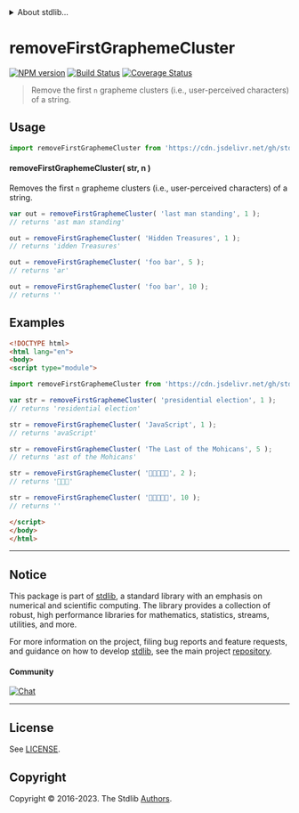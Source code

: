<!--

@license Apache-2.0

Copyright (c) 2023 The Stdlib Authors.

Licensed under the Apache License, Version 2.0 (the "License");
you may not use this file except in compliance with the License.
You may obtain a copy of the License at

   http://www.apache.org/licenses/LICENSE-2.0

Unless required by applicable law or agreed to in writing, software
distributed under the License is distributed on an "AS IS" BASIS,
WITHOUT WARRANTIES OR CONDITIONS OF ANY KIND, either express or implied.
See the License for the specific language governing permissions and
limitations under the License.

-->


<details>
  <summary>
    About stdlib...
  </summary>
  <p>We believe in a future in which the web is a preferred environment for numerical computation. To help realize this future, we've built stdlib. stdlib is a standard library, with an emphasis on numerical and scientific computation, written in JavaScript (and C) for execution in browsers and in Node.js.</p>
  <p>The library is fully decomposable, being architected in such a way that you can swap out and mix and match APIs and functionality to cater to your exact preferences and use cases.</p>
  <p>When you use stdlib, you can be absolutely certain that you are using the most thorough, rigorous, well-written, studied, documented, tested, measured, and high-quality code out there.</p>
  <p>To join us in bringing numerical computing to the web, get started by checking us out on <a href="https://github.com/stdlib-js/stdlib">GitHub</a>, and please consider <a href="https://opencollective.com/stdlib">financially supporting stdlib</a>. We greatly appreciate your continued support!</p>
</details>

# removeFirstGraphemeCluster

[![NPM version][npm-image]][npm-url] [![Build Status][test-image]][test-url] [![Coverage Status][coverage-image]][coverage-url] <!-- [![dependencies][dependencies-image]][dependencies-url] -->

> Remove the first `n` grapheme clusters (i.e., user-perceived characters) of a string.



<section class="usage">

## Usage

<!-- eslint-disable id-length -->

```javascript
import removeFirstGraphemeCluster from 'https://cdn.jsdelivr.net/gh/stdlib-js/string-base-remove-first-grapheme-cluster@esm/index.mjs';
```

#### removeFirstGraphemeCluster( str, n )

Removes the first `n` grapheme clusters (i.e., user-perceived characters) of a string.

<!-- eslint-disable id-length -->

```javascript
var out = removeFirstGraphemeCluster( 'last man standing', 1 );
// returns 'ast man standing'

out = removeFirstGraphemeCluster( 'Hidden Treasures', 1 );
// returns 'idden Treasures'

out = removeFirstGraphemeCluster( 'foo bar', 5 );
// returns 'ar'

out = removeFirstGraphemeCluster( 'foo bar', 10 );
// returns ''
```

</section>

<!-- /.usage -->

<section class="examples">

## Examples

<!-- eslint no-undef: "error" -->

<!-- eslint-disable id-length -->

```html
<!DOCTYPE html>
<html lang="en">
<body>
<script type="module">

import removeFirstGraphemeCluster from 'https://cdn.jsdelivr.net/gh/stdlib-js/string-base-remove-first-grapheme-cluster@esm/index.mjs';

var str = removeFirstGraphemeCluster( 'presidential election', 1 );
// returns 'residential election'

str = removeFirstGraphemeCluster( 'JavaScript', 1 );
// returns 'avaScript'

str = removeFirstGraphemeCluster( 'The Last of the Mohicans', 5 );
// returns 'ast of the Mohicans'

str = removeFirstGraphemeCluster( '🐶🐮🐷🐰🐸', 2 );
// returns '🐷🐰🐸'

str = removeFirstGraphemeCluster( '🐶🐮🐷🐰🐸', 10 );
// returns ''

</script>
</body>
</html>
```

</section>

<!-- /.examples -->

<!-- Section for related `stdlib` packages. Do not manually edit this section, as it is automatically populated. -->

<section class="related">

</section>

<!-- /.related -->

<!-- Section for all links. Make sure to keep an empty line after the `section` element and another before the `/section` close. -->


<section class="main-repo" >

* * *

## Notice

This package is part of [stdlib][stdlib], a standard library with an emphasis on numerical and scientific computing. The library provides a collection of robust, high performance libraries for mathematics, statistics, streams, utilities, and more.

For more information on the project, filing bug reports and feature requests, and guidance on how to develop [stdlib][stdlib], see the main project [repository][stdlib].

#### Community

[![Chat][chat-image]][chat-url]

---

## License

See [LICENSE][stdlib-license].


## Copyright

Copyright &copy; 2016-2023. The Stdlib [Authors][stdlib-authors].

</section>

<!-- /.stdlib -->

<!-- Section for all links. Make sure to keep an empty line after the `section` element and another before the `/section` close. -->

<section class="links">

[npm-image]: http://img.shields.io/npm/v/@stdlib/string-base-remove-first-grapheme-cluster.svg
[npm-url]: https://npmjs.org/package/@stdlib/string-base-remove-first-grapheme-cluster

[test-image]: https://github.com/stdlib-js/string-base-remove-first-grapheme-cluster/actions/workflows/test.yml/badge.svg?branch=main
[test-url]: https://github.com/stdlib-js/string-base-remove-first-grapheme-cluster/actions/workflows/test.yml?query=branch:main

[coverage-image]: https://img.shields.io/codecov/c/github/stdlib-js/string-base-remove-first-grapheme-cluster/main.svg
[coverage-url]: https://codecov.io/github/stdlib-js/string-base-remove-first-grapheme-cluster?branch=main

<!--

[dependencies-image]: https://img.shields.io/david/stdlib-js/string-base-remove-first-grapheme-cluster.svg
[dependencies-url]: https://david-dm.org/stdlib-js/string-base-remove-first-grapheme-cluster/main

-->

[chat-image]: https://img.shields.io/gitter/room/stdlib-js/stdlib.svg
[chat-url]: https://app.gitter.im/#/room/#stdlib-js_stdlib:gitter.im

[stdlib]: https://github.com/stdlib-js/stdlib

[stdlib-authors]: https://github.com/stdlib-js/stdlib/graphs/contributors

[umd]: https://github.com/umdjs/umd
[es-module]: https://developer.mozilla.org/en-US/docs/Web/JavaScript/Guide/Modules

[deno-url]: https://github.com/stdlib-js/string-base-remove-first-grapheme-cluster/tree/deno
[umd-url]: https://github.com/stdlib-js/string-base-remove-first-grapheme-cluster/tree/umd
[esm-url]: https://github.com/stdlib-js/string-base-remove-first-grapheme-cluster/tree/esm
[branches-url]: https://github.com/stdlib-js/string-base-remove-first-grapheme-cluster/blob/main/branches.md

[stdlib-license]: https://raw.githubusercontent.com/stdlib-js/string-base-remove-first-grapheme-cluster/main/LICENSE

</section>

<!-- /.links -->
